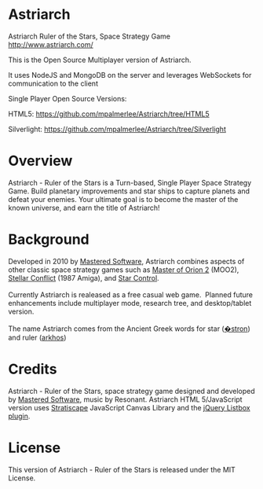 Astriarch
=========

Astriarch Ruler of the Stars, Space Strategy Game
http://www.astriarch.com/

This is the Open Source Multiplayer version of Astriarch.

It uses NodeJS and MongoDB on the server and leverages WebSockets for communication to the client

Single Player Open Source Versions:

HTML5: https://github.com/mpalmerlee/Astriarch/tree/HTML5

Silverlight: https://github.com/mpalmerlee/Astriarch/tree/Silverlight

Overview
========
Astriarch - Ruler of the Stars is a Turn-based, Single Player Space Strategy Game.
Build planetary improvements and star ships to capture planets and defeat your enemies.
Your ultimate goal is to become the master of the known universe, and earn the title of Astriarch!

Background
==========
Developed in 2010 by <a href="http://www.masteredsoftware.com/" target="_blank">Mastered Software</a>, Astriarch combines aspects of other classic space strategy games such as <a href="http://en.wikipedia.org/wiki/Master_of_Orion_II:_Battle_at_Antares" target="_blank" rel="nofollow">Master of Orion 2</a> (MOO2), <a href="http://hol.abime.net/3427" target="_blank" rel="nofollow">Stellar Conflict</a> (1987 Amiga), and <a href="http://en.wikipedia.org/wiki/Star_Control" target="_blank" rel="nofollow">Star Control</a>.
<br /><br />
Currently Astriarch is realeased as a free casual web game.&nbsp; Planned future enhancements include multiplayer mode, research tree, and desktop/tablet version.
<br /><br />
The name Astriarch comes from the Ancient Greek words for star (<a href="http://en.wiktionary.org/wiki/%E1%BC%84%CF%83%CF%84%CF%81%CE%BF%CE%BD#Ancient_Greek" target="_blank" rel="nofollow">�stron</a>) and ruler (<a href="http://en.wiktionary.org/wiki/%E1%BC%80%CF%81%CF%87%CF%8C%CF%82" target="_blank" rel="nofollow">arkhos</a>)

Credits
=======
Astriarch - Ruler of the Stars, space strategy game designed and developed by <a href="http://www.masteredsoftware.com/" target="_blank">Mastered Software</a>, music by Resonant. Astriarch HTML 5/JavaScript version uses <a href="https://github.com/mpalmerlee/Stratiscape" target="_blank">Stratiscape</a> JavaScript Canvas Library and the <a href="https://github.com/mpalmerlee/jQuery-UI-Listbox" target="_blank">jQuery Listbox plugin</a>.

License
=======
This version of Astriarch - Ruler of the Stars is released under the MIT License.
